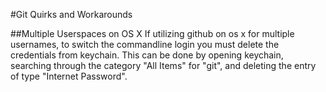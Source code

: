 #Git Quirks and Workarounds

##Multiple Userspaces on OS X
If utilizing github on os x for multiple usernames, to switch the commandline login you must delete the credentials from keychain.
This can be done by opening keychain, searching through the category "All Items" for "git", and deleting the entry of type "Internet Password".
